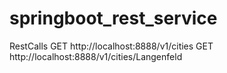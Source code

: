 # springboot_rest_service

RestCalls
GET http://localhost:8888/v1/cities
GET http://localhost:8888/v1/cities/Langenfeld